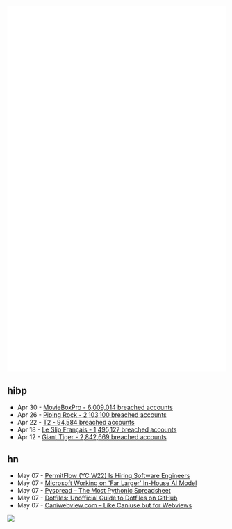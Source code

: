 ![Metrics](https://raw.githubusercontent.com/phixion/phixion/master/metrics.svg)

## hibp

<!--
for https://github.com/phixion/phixion/blob/main/.github/workflows/feeds.yml
-->
<!--START_SECTION:haveibeenpwnd-->
- Apr 30 - [MovieBoxPro - 6,009,014 breached accounts](https://haveibeenpwned.com/PwnedWebsites#MovieBoxPro)
- Apr 26 - [Piping Rock - 2,103,100 breached accounts](https://haveibeenpwned.com/PwnedWebsites#PipingRock)
- Apr 22 - [T2 - 94,584 breached accounts](https://haveibeenpwned.com/PwnedWebsites#T2)
- Apr 18 - [Le Slip Français - 1,495,127 breached accounts](https://haveibeenpwned.com/PwnedWebsites#LeSlipFrancais)
- Apr 12 - [Giant Tiger - 2,842,669 breached accounts](https://haveibeenpwned.com/PwnedWebsites#GiantTiger)
<!--END_SECTION:haveibeenpwnd-->

## hn

<!--
for https://github.com/phixion/phixion/blob/main/.github/workflows/feeds.yml
-->
<!--START_SECTION:hn-->
- May 07 - [PermitFlow (YC W22) Is Hiring Software Engineers](https://jobs.ashbyhq.com/permitflow)
- May 07 - [Microsoft Working on 'Far Larger' In-House AI Model](https://www.pymnts.com/artificial-intelligence-2/2024/report-microsoft-working-on-far-larger-in-house-ai-model/)
- May 07 - [Pyspread – The Most Pythonic Spreadsheet](https://pyspread.gitlab.io/)
- May 07 - [Dotfiles: Unofficial Guide to Dotfiles on GitHub](https://dotfiles.github.io/)
- May 07 - [Caniwebview.com – Like Caniuse but for Webviews](https://caniwebview.com/)
<!--END_SECTION:hn-->

<!--
for https://yhype.me
-->
![](https://hit.yhype.me/github/profile?user_id=13013670)
